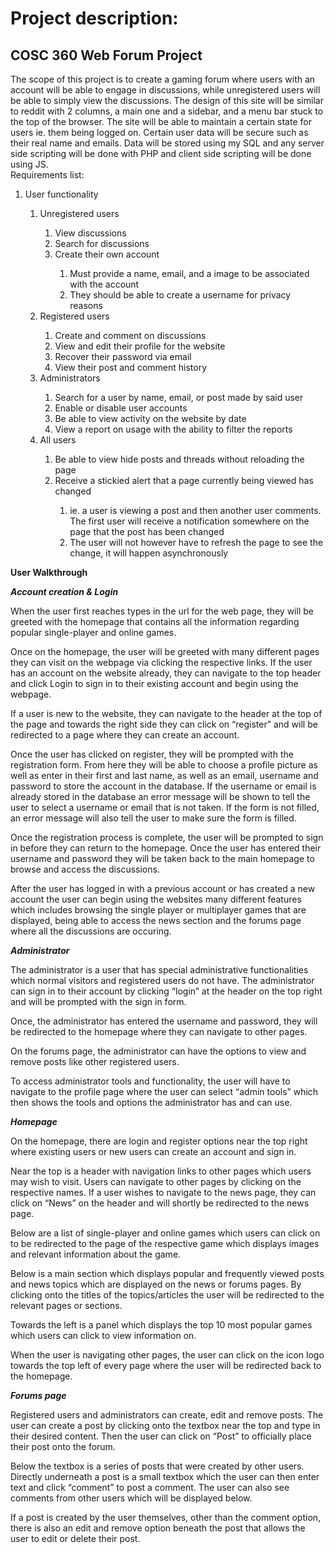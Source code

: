 # Project description:<br/>
## COSC 360 Web Forum Project
The scope of this project is to create a gaming forum where users with an account will be able to engage in discussions, while unregistered users will be able to simply view the discussions. 
The design of this site will be similar to reddit with 2 columns, a main one and a sidebar, and a menu bar stuck to the top of the browser. The site will be able to maintain a certain state for users ie. them being logged on. Certain user data will be secure such as their real name and emails. Data will be stored using my SQL and any server side scripting will be done with PHP and client side scripting will be done using JS.<br/>
Requirements list:<br/>
<ol>
	<li>User functionality</li>
	<ol>
		<li>Unregistered users</li>
		<ol>
			<li>View discussions</li>
			<li>Search for discussions</li>
			<li>Create their own account</li>
			<ol>
				<li>Must provide a name, email, and a image to be associated with the account</li>
				<li>They should be able to create a username for privacy reasons</li>
			</ol>
		</ol>
		<li>Registered users</li>
		<ol>
			<li>Create and comment on discussions</li>
			<li>View and edit their profile for the website</li>
			<li>Recover their password via email</li>
			<li>View their post and comment history</li>
		</ol>
		<li>Administrators</li>
		<ol>
			<li>Search for a user by name, email, or post made by said user</li>
			<li>Enable or disable user accounts</li>
			<li>Be able to view activity on the website by date</li>
			<li>View a report on usage with the ability to filter the reports</li>
		</ol>
		<li>All users</li>
		<ol>
			<li>Be able to view hide posts and threads without reloading the page</li>
			<li>Receive a stickied alert that a page currently being viewed has changed</li>
			<ol>
				<li>ie. a user is viewing a post and then another user comments. The first user will receive a notification somewhere on the page that the post has been changed</li>
				<li>The user will not however have to refresh the page to see the change, it will happen asynchronously</li>
			</ol>
		</ol>
	</ol>
</ol>

**User Walkthrough**

***Account creation & Login***

When the user first reaches types in the url for the web page, they will be greeted with the homepage that contains all the information regarding popular single-player and online games.

Once on the homepage, the user will be greeted with many different pages they can visit on the webpage via clicking the respective links. If the user has an account on the website already, they can navigate to the top header and click Login to sign in to their existing account and begin using the webpage.

If a user is new to the website, they can navigate to the header at the top of the page and towards the right side they can click on “register” and will be redirected to a page where they can create an account.

Once the user has clicked on register, they will be prompted with the registration form. From here they will be able to choose a profile picture as well as enter in their first and last name, as well as an email, username and password to store the account in the database. If the username or email is already stored in the database an error message will be shown to tell the user to select a username or email that is not taken. If the form is not filled, an error message will also tell the user to make sure the form is filled.

Once the registration process is complete, the user will be prompted to sign in before they can return to the homepage. Once the user has entered their username and password they will be taken back to the main homepage to browse and access the discussions.

After the user has logged in with a previous account or has created a new account the user can begin using the websites many different features which includes browsing the single player or multiplayer games that are displayed, being able to access the news section and the forums page where all the discussions are occuring.


***Administrator***

The administrator is a user that has special administrative functionalities which normal visitors and registered users do not have. The administrator can sign in to their account by clicking “login” at the header on the top right and will be prompted with the sign in form. 

Once, the administrator has entered the username and password, they will be redirected to the homepage where they can navigate to other pages.

On the forums page, the administrator can have the options to view and remove posts like other registered users.

To access administrator tools and functionality, the user will have to navigate to the profile page where the user can select “admin tools” which then shows the tools and options the administrator has and can use. 


***Homepage***

On the homepage, there are login and register options near the top right where existing users or new users can create an account and sign in.

Near the top is a header with navigation links to other pages which users may wish to visit. Users can navigate to other pages by clicking on the respective names. If a user wishes to navigate to the news page, they can click on “News” on the header and will shortly be redirected to the news page.

Below are a list of single-player and online games which users can click on to be redirected to the page of the respective game which displays images and relevant information about the game.

Below is a main section which displays popular and frequently viewed posts and news topics which are displayed on the news or forums pages. By clicking onto the titles of the topics/articles the user will be redirected to the relevant pages or sections.

Towards the left is a panel which displays the top 10 most popular games which users can click to view information on. 

When the user is navigating other pages, the user can click on the icon logo towards the top left of every page where the user will be redirected back to the homepage.

***Forums page***

Registered users and administrators can create, edit and remove posts. The user can create a post by clicking onto the textbox near the top and type in their desired content. Then the user can click on “Post” to officially place their post onto the forum.

Below the textbox is a series of posts that were created by other users. Directly underneath a post is a small textbox which the user can then enter text and click “comment” to post a comment. The user can also see comments from other users which will be displayed below.

If a post is created by the user themselves, other than the comment option, there is also an edit and remove option beneath the post that allows the user to edit or delete their post.


